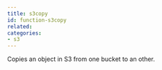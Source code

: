 ```yaml
---
title: s3copy
id: function-s3copy
related:
categories:
- s3
---
```


Copies an object in S3 from one bucket to an other.
